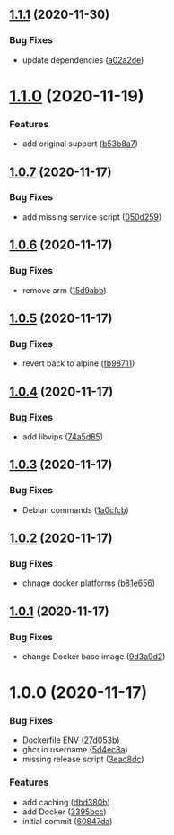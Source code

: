 ## [1.1.1](https://github.com/picaljs/pical/compare/v1.1.0...v1.1.1) (2020-11-30)


### Bug Fixes

* update dependencies ([a02a2de](https://github.com/picaljs/pical/commit/a02a2de9691ca213f14aab9111baf25ba9dd97b6))

# [1.1.0](https://github.com/picaljs/pical/compare/v1.0.7...v1.1.0) (2020-11-19)


### Features

* add original support ([b53b8a7](https://github.com/picaljs/pical/commit/b53b8a71de3cb5b589147ad716904c89a10cd846))

## [1.0.7](https://github.com/picaljs/pical/compare/v1.0.6...v1.0.7) (2020-11-17)


### Bug Fixes

* add missing service script ([050d259](https://github.com/picaljs/pical/commit/050d259cfb2792cf24190b7f1a0457be64970fb6))

## [1.0.6](https://github.com/picaljs/pical/compare/v1.0.5...v1.0.6) (2020-11-17)


### Bug Fixes

* remove arm ([15d9abb](https://github.com/picaljs/pical/commit/15d9abbf7c2d6bfd834fdcf2a9a28faffdb1e03e))

## [1.0.5](https://github.com/picaljs/pical/compare/v1.0.4...v1.0.5) (2020-11-17)


### Bug Fixes

* revert back to alpine ([fb98711](https://github.com/picaljs/pical/commit/fb98711e6dded7a38585d83de845b345f5ac4d66))

## [1.0.4](https://github.com/picaljs/pical/compare/v1.0.3...v1.0.4) (2020-11-17)


### Bug Fixes

* add libvips ([74a5d85](https://github.com/picaljs/pical/commit/74a5d85a74712577032606f041ce38869e8052dd))

## [1.0.3](https://github.com/picaljs/pical/compare/v1.0.2...v1.0.3) (2020-11-17)


### Bug Fixes

* Debian commands ([1a0cfcb](https://github.com/picaljs/pical/commit/1a0cfcb1064ff72f21b0462918d1250d85557035))

## [1.0.2](https://github.com/picaljs/pical/compare/v1.0.1...v1.0.2) (2020-11-17)


### Bug Fixes

* chnage docker platforms ([b81e656](https://github.com/picaljs/pical/commit/b81e6567632637cd08b8f9d976b0bcc8fde930de))

## [1.0.1](https://github.com/picaljs/pical/compare/v1.0.0...v1.0.1) (2020-11-17)


### Bug Fixes

* change Docker base image ([9d3a9d2](https://github.com/picaljs/pical/commit/9d3a9d2066eae881df2f5dbdb8c1147859f028f2))

# 1.0.0 (2020-11-17)


### Bug Fixes

* Dockerfile ENV ([27d053b](https://github.com/picaljs/pical/commit/27d053b1232ff7fcb7ab5400b562031f96670de5))
* ghcr.io username ([5d4ec8a](https://github.com/picaljs/pical/commit/5d4ec8a606feb951f5b7bea7ce86a81e5909cc82))
* missing release script ([3eac8dc](https://github.com/picaljs/pical/commit/3eac8dcfddf801cd10366385a16acfebb6b2c6ee))


### Features

* add caching ([dbd380b](https://github.com/picaljs/pical/commit/dbd380b61aa6e7a2342293799997c8c318b54c3d))
* add Docker ([3395bcc](https://github.com/picaljs/pical/commit/3395bcc4b490138f5bf40bc204f9aa29b7fd6491))
* initial commit ([60847da](https://github.com/picaljs/pical/commit/60847da8ea81d9524d2c4b9cefc5f8a1fb3a391c))
